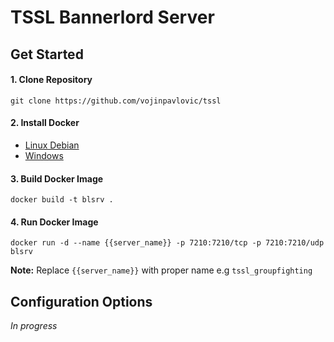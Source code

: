 # TSSL Bannerlord Server

## Get Started

#### 1. Clone Repository
`git clone https://github.com/vojinpavlovic/tssl`

#### 2. Install Docker 
- [Linux Debian](https://docs.docker.com/engine/install/debian/)
- [Windows](https://docs.docker.com/desktop/setup/install/windows-install/) 

#### 3. Build Docker Image
`docker build -t blsrv .`

#### 4. Run Docker Image
`docker run -d --name {{server_name}} -p 7210:7210/tcp -p 7210:7210/udp blsrv`

**Note:** Replace `{{server_name}}` with proper name e.g `tssl_groupfighting`

## Configuration Options

*In progress*

